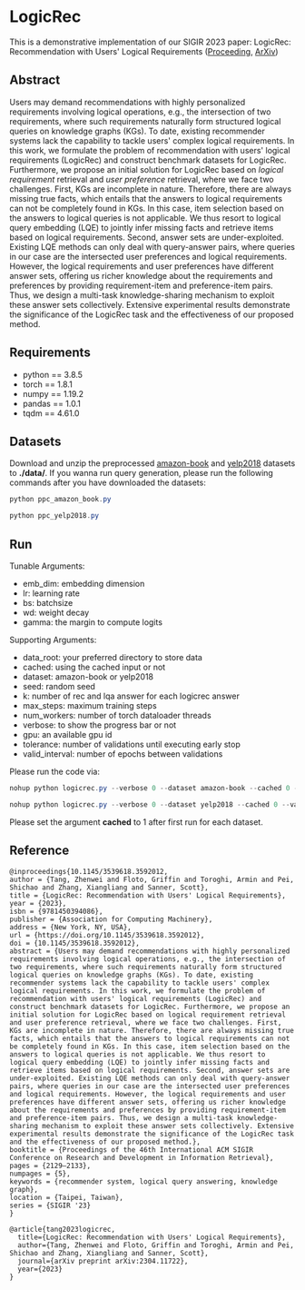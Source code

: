 # LogicRec

This is a demonstrative implementation of our SIGIR 2023 paper: LogicRec: Recommendation with Users' Logical Requirements ([Proceeding](https://dl.acm.org/doi/abs/10.1145/3539618.3592012), [ArXiv](https://arxiv.org/abs/2304.11722))

## Abstract

Users may demand recommendations with highly personalized requirements involving logical operations, e.g., the intersection of two requirements, where such requirements naturally form structured logical queries on knowledge graphs (KGs). To date, existing recommender systems lack the capability to tackle users' complex logical requirements. In this work, we formulate the problem of recommendation with users' logical requirements (LogicRec) and construct benchmark datasets for LogicRec. Furthermore, we propose an initial solution for LogicRec based on $\textit{logical requirement}$ retrieval and $\textit{user preference}$ retrieval, where we face two challenges. First, KGs are incomplete in nature. Therefore, there are always missing true facts, which entails that the answers to logical requirements can not be completely found in KGs. In this case, item selection based on the answers to logical queries is not applicable. We thus resort to logical query embedding (LQE) to jointly infer missing facts and retrieve items based on logical requirements. Second, answer sets are under-exploited. Existing LQE methods can only deal with query-answer pairs, where queries in our case are the intersected user preferences and logical requirements. However, the logical requirements and user preferences have different answer sets, offering us richer knowledge about the requirements and preferences by providing requirement-item and preference-item pairs. Thus, we design a multi-task knowledge-sharing mechanism to exploit these answer sets collectively. Extensive experimental results demonstrate the significance of the LogicRec task and the effectiveness of our proposed method.

## Requirements
* python == 3.8.5
* torch == 1.8.1
* numpy == 1.19.2
* pandas == 1.0.1
* tqdm == 4.61.0

## Datasets
Download and unzip the preprocessed [amazon-book](https://drive.google.com/file/d/10sLVpfbBEBLp-MFc7_Bfz75puYEIaMSM/view?usp=share_link) and [yelp2018](https://drive.google.com/file/d/1NYYzSOmuLZ37PIYc5OIoLAcVDqrZ0rd5/view?usp=share_link) datasets to **./data/**. If you wanna run query generation, please run the following commands after you have downloaded the datasets:

```powershell
python ppc_amazon_book.py 
```

```powershell
python ppc_yelp2018.py 
```


## Run

Tunable Arguments:
- emb_dim: embedding dimension
- lr: learning rate
- bs: batchsize
- wd: weight decay
- gamma: the margin to compute logits

Supporting Arguments:
- data_root: your preferred directory to store data
- cached: using the cached input or not
- dataset: amazon-book or yelp2018
- seed: random seed
- k: number of rec and lqa answer for each logicrec answer
- max_steps: maximum training steps
- num_workers: number of torch dataloader threads
- verbose: to show the progress bar or not
- gpu: an available gpu id
- tolerance: number of validations until executing early stop
- valid_interval: number of epochs between validations

Please run the code via:

```powershell
nohup python logicrec.py --verbose 0 --dataset amazon-book --cached 0 --valid_interval 5000 --max_steps 1000000 --num_workers 4 --bs 4096 --tolerance 3 --emb_dim 256 >amazon-book.log 2>&1 &
```

```powershell
nohup python logicrec.py --verbose 0 --dataset yelp2018 --cached 0 --valid_interval 5000 --max_steps 1000000 --num_workers 4 --bs 4096 --tolerance 3 --emb_dim 256 >yelp2018.log 2>&1 &
```

Please set the argument **cached** to 1 after first run for each dataset.

## Reference

```
@inproceedings{10.1145/3539618.3592012,
author = {Tang, Zhenwei and Floto, Griffin and Toroghi, Armin and Pei, Shichao and Zhang, Xiangliang and Sanner, Scott},
title = {LogicRec: Recommendation with Users' Logical Requirements},
year = {2023},
isbn = {9781450394086},
publisher = {Association for Computing Machinery},
address = {New York, NY, USA},
url = {https://doi.org/10.1145/3539618.3592012},
doi = {10.1145/3539618.3592012},
abstract = {Users may demand recommendations with highly personalized requirements involving logical operations, e.g., the intersection of two requirements, where such requirements naturally form structured logical queries on knowledge graphs (KGs). To date, existing recommender systems lack the capability to tackle users' complex logical requirements. In this work, we formulate the problem of recommendation with users' logical requirements (LogicRec) and construct benchmark datasets for LogicRec. Furthermore, we propose an initial solution for LogicRec based on logical requirement retrieval and user preference retrieval, where we face two challenges. First, KGs are incomplete in nature. Therefore, there are always missing true facts, which entails that the answers to logical requirements can not be completely found in KGs. In this case, item selection based on the answers to logical queries is not applicable. We thus resort to logical query embedding (LQE) to jointly infer missing facts and retrieve items based on logical requirements. Second, answer sets are under-exploited. Existing LQE methods can only deal with query-answer pairs, where queries in our case are the intersected user preferences and logical requirements. However, the logical requirements and user preferences have different answer sets, offering us richer knowledge about the requirements and preferences by providing requirement-item and preference-item pairs. Thus, we design a multi-task knowledge-sharing mechanism to exploit these answer sets collectively. Extensive experimental results demonstrate the significance of the LogicRec task and the effectiveness of our proposed method.},
booktitle = {Proceedings of the 46th International ACM SIGIR Conference on Research and Development in Information Retrieval},
pages = {2129–2133},
numpages = {5},
keywords = {recommender system, logical query answering, knowledge graph},
location = {Taipei, Taiwan},
series = {SIGIR '23}
}
```
```
@article{tang2023logicrec,
  title={LogicRec: Recommendation with Users' Logical Requirements},
  author={Tang, Zhenwei and Floto, Griffin and Toroghi, Armin and Pei, Shichao and Zhang, Xiangliang and Sanner, Scott},
  journal={arXiv preprint arXiv:2304.11722},
  year={2023}
}
```

